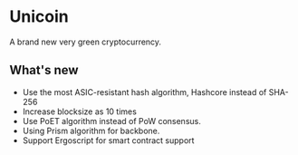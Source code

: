 # Unicoin
A brand new very green cryptocurrency.

## What's new
* Use the most ASIC-resistant hash algorithm, Hashcore instead of SHA-256
* Increase blocksize as 10 times
* Use PoET algorithm instead of PoW consensus.
* Using Prism algorithm for backbone.
* Support Ergoscript for smart contract support
